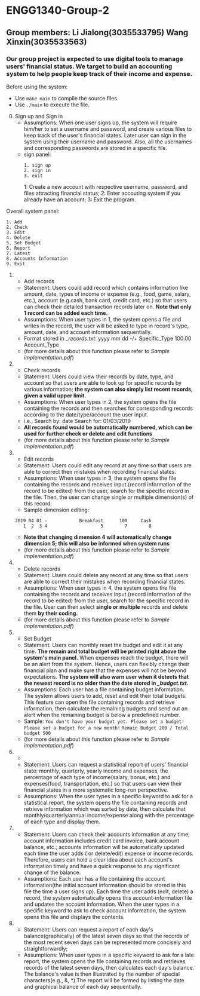 # ENGG1340-Group-2
## Group members: Li Jialong(3035533795) Wang Xinxin(3035533563)
### Our group project is expected to use digital tools to manage users' financial status. We target to build an accounting system to help people keep track of their income and expense. 

Before using the system: 
 - Use `make main` to compile the source files.
 - Use `./main` to execute the file.
 
0. Sign up and Sign in
   - Assumptions: When one user signs up, the system will require him/her to set a username and password, and create various files to keep track of the user's financial states. Later user can sign in the system using their username and password. Also, all the usernames and corresponding passwords are stored in a specific file. 
   - sign panel:
     ```
     1. sign up
     2. sign in
     3. exit
     ```
     1: Create a new account with respective username, password, and files attracting financial status;
     2: Enter accouting system if you already have an account;
     3: Exit the program.

Overall system panel:
```
1. Add
2. Check
3. Edit
4. Delete
5. Set Budget
6. Report
7. Latest
8. Accounts Information
9. Exit
```

1. - Add records
   - Statement: Users could add record which contains information like amount, date, types of income or expense (e.g., food, game, salary, etc.), account (e.g.cash, bank card, credit card, etc.) so that users can check their detailed transaction records later on. **Note that only 1 record can be added each time.**
   - Assumptions: When user types in 1, the system opens a file and writes in the record, the user will be asked to type in record's type, amount, date, and account information sequentially.
   - Format stored in *_records.txt*: yyyy mm dd -/+ Specific_Type 100.00 Account_Type 
   - (for more details about this function please refer to *Sample implementation.pdf*)

2. - Check records
   - Statement: Users could view their records by date, type, and account so that users are able to look up for specific records by various information; **the system can also simply list recent records, given a valid upper limit.**
   - Assumptions: When user types in 2, the system opens the file containing the records and then searches for corresponding records according to the date/type/account the user input.
   - i.e., Search by: date   Search for: 01/03/2019
   - **All records found would be automatically numbered, which can be used for further check or delete and edit functions**
   - (for more details about this function please refer to *Sample implementation.pdf*)
     
3. - Edit records
   - Statement: Users could edit any record at any time so that users are able to correct their mistakes when recording financial states.
   - Assumptions: When user types in 3, the system opens the file containing the records and receives input (record information of the record to be edited) from the user, search for the specific record in the file. Then, the user can change single or multiple dimension(s) of this record.
   - Sample dimension editing:
   ```
   2019 04 01 -            Breakfast      100     Cash
      1  2  3 4                    5        7        8
   ```
   - **Note that changing dimension 4 will automatically change dimension 5; this will also be informed when system runs**
   - (for more details about this function please refer to *Sample implementation.pdf*)

4. - Delete records
   - Statement: Users could delete any record at any time so that users are able to correct their mistakes when recording financial states.
   - Assumptions: When user types in 4, the system opens the file containing the records and receives input (record information of the record to be edited) from the user, search for the specific record in the file. User can then select **single or multiple** records and delete them **by their coding.**
   - (for more details about this function please refer to *Sample implementation.pdf*)
   
5. - Set Budget
   - Statement: Users can monthly reset the budget and edit it at any time. **The remain and total budget will be printed right above the system's main panel.** When expenses reach the budget, there will be an alert from the system. Hence, users can flexibly change their financial plan and make sure that the expenses will not be beyond expectations. **The system will also warn user when it detects that the newest record is no older than the date stored in _\_budget.txt_.**
   - Assumptions: Each user has a file containing budget information. The system allows users to add, reset and edit their total budgets. This feature can open the file containing records and retrieve information, then calculate the remaining budgets and send out an alert when the remaining budget is below a predefined number. 
   - Sample:
   `You don't have your budget yet. Please set a budget!`
   `Please set a budget for a new month!`
   `Remain Budget 200 / Total budget 500`
   - (for more details about this function please refer to *Sample implementation.pdf*)
   
6. - 
   - Statement: Users can request a statistical report of users’ financial state: monthly, quarterly, yearly income and expenses, the percentage of each type of income(salary, bonus, etc.) and expenses(food, transportation, etc.) so that users can view their financial states in a more systematic long-run perspective.
   - Assumptions: When the user types in a specific keyword to ask for a statistical report, the system opens the file containing records and retrieve information which was sorted by date, then calculate that monthly/quarterly/annual income/expense along with the percentage of each type and display them.  

7. - Statement: Users can check their accounts information at any time; account information includes credit card invoice, bank account balance, etc.; accounts information will be automatically updated each time the user adds ( or delete/edit) expense or income records. Therefore, users can hold a clear idea about each account's information timely and have a quick response to any significant change of the balance.
   - Assumptions: Each user has a file containing the account information(the initial account information should be stored in this file the time a user signs up). Each time the user adds (edit, delete) a record, the system automatically opens this account-information file and updates the account information. When the user types in a specific keyword to ask to check account information, the system opens this file and displays the contents.  

8. - Statement: Users can request a report of each day's balance(graphically) of the latest seven days so that the records of the most recent seven days can be represented more concisely and straightforwardly;
   - Assumptions: When user types in a specific keyword to ask for a late report, the system opens the file containing records and retrieves records of the latest seven days, then calculates each day's balance. The balance's value is then illustrated by the number of special characters(e.g., &, *).The report will be formed by listing the date and graphical balance of each day sequentially.
